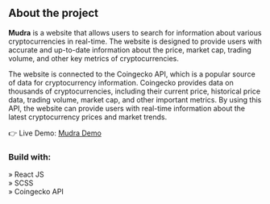 <div align='center'><img style="width:16%"></div>

<h2>About the project</h2>

<p><b>Mudra</b> is a website that allows users to search for information about various cryptocurrencies in real-time. The website is designed to provide users with accurate and up-to-date information about the price, market cap, trading volume, and other key metrics of cryptocurrencies. <br/>

The website is connected to the Coingecko API, which is a popular source of data for cryptocurrency information. Coingecko provides data on thousands of cryptocurrencies, including their current price, historical price data, trading volume, market cap, and other important metrics. By using this API, the website can provide users with real-time information about the latest cryptocurrency prices and market trends.
</p>

👉 Live Demo: <a href='https://mudra-parmarths-projects-b83c906e.vercel.app/'>Mudra Demo</a>

<h3>Build with:</h3>

» React JS <br>
» SCSS  <br>
» Coingecko API <br>

<br>


</div>

<br><br>




</div>
